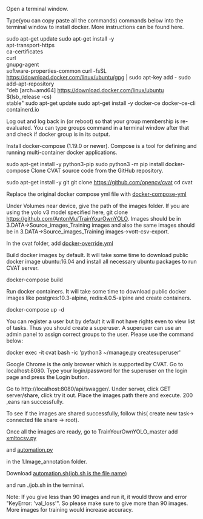 Open a terminal window.

Type(you can copy paste all the commands) commands below into the terminal window to install docker. More instructions can be found here.



sudo apt-get update
sudo apt-get install -y \
  apt-transport-https \
  ca-certificates \
  curl \
  gnupg-agent \
  software-properties-common
curl -fsSL https://download.docker.com/linux/ubuntu/gpg | sudo apt-key add -
sudo add-apt-repository \
  "deb [arch=amd64] https://download.docker.com/linux/ubuntu \
  $(lsb_release -cs) \
  stable"
sudo apt-get update
sudo apt-get install -y docker-ce docker-ce-cli containerd.io


Log out and log back in (or reboot) so that your group membership is re-evaluated. You can type groups command in a terminal window after that and check if docker group is in its output.


Install docker-compose (1.19.0 or newer). Compose is a tool for defining and running multi-container docker applications.

sudo apt-get install -y python3-pip
sudo python3 -m pip install docker-compose
Clone CVAT source code from the GitHub repository.

sudo apt-get install -y git
git clone https://github.com/opencv/cvat
cd cvat


Replace the original docker compose yml file with <a href="https://github.com/Sreedeepthinukala/CVAT/blob/master/docker-compose.yml">docker-compose-yml</a></p>

Under Volumes near device, give the path of the images folder. If you are using the yolo v3 model specified here, git clone https://github.com/AntonMu/TrainYourOwnYOLO. Images should be in 3.DATA->Source_images_Training images and also the same images should be in 3.DATA->Source_images_Training images->vott-csv-export.

In the cvat folder, add <a href="https://github.com/Sreedeepthinukala/CVAT/blob/master/docker-compose.override.yml">docker-override.yml</a></p> 


Build docker images by default. It will take some time to download public docker image ubuntu:16.04 and install all necessary ubuntu packages to run CVAT server.

docker-compose build

Run docker containers. It will take some time to download public docker images like postgres:10.3-alpine, redis:4.0.5-alpine and create containers.

docker-compose up -d

You can register a user but by default it will not have rights even to view list of tasks. Thus you should create a superuser. A superuser can use an admin panel to assign correct groups to the user. Please use the command below:

docker exec -it cvat bash -ic 'python3 ~/manage.py createsuperuser'

Google Chrome is the only browser which is supported by CVAT. Go to localhost:8080. Type your login/password for the superuser on the login page and press the Login button.

Go to http://localhost:8080/api/swagger/. Under server, click GET server/share, click try it out. Place the images path there and execute. 200 ,eans ran successfully.

To see if the images are shared successfully, follow this( create new task-> connected file share -> root).

Once all the images are ready, go to TrainYourOwnYOLO_master add <a href="https://github.com/Sreedeepthinukala/CVAT/blob/master/xml_to_csv.py">xmltocsv.py</a></p> and <a href="https://github.com/Sreedeepthinukala/CVAT/blob/master/cvat_automation.py">automation.py</a></p> in the 1.Image_annotation folder.

Download <a href="https://github.com/Sreedeepthinukala/CVAT/blob/master/job.sh">automation.sh(job.sh is the file name)</a></p> and run ./job.sh in the terminal.

Note: If you give less than 90 images and run it, it would throw and error "KeyError: 'val_loss'". So please make sure to give more than 90 images. More images for training would increase accuracy.





